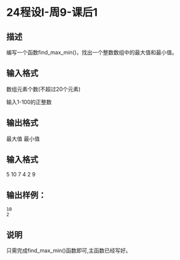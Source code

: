 # 24程设I-周9-课后1

## 描述

编写一个函数find_max_min()，找出一个整数数组中的最大值和最小值。

## 输入格式

数组元素个数(不超过20个元素)

输入1-100的正整数

## 输出格式

最大值
最小值

## 输入格式

5
10
7
4
2
9

## 输出样例：

```
10
2
```

## 说明

只需完成find_max_min()函数即可,主函数已经写好。

